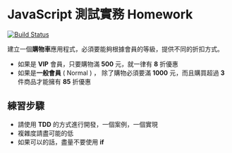 # JavaScript 測試實務 Homework

[![Build Status](https://travis-ci.org/shunnien/Js-test-homework.svg?branch=master)](https://travis-ci.org/shunnien/Js-test-homework)

建立一個**購物車**應用程式，必須要能夠根據會員的等級，提供不同的折扣方式。
- 如果是 **VIP** 會員，只要購物滿 **500** 元，就一律有 **8** 折優惠
- 如果是**一般會員** ( Normal ) ， 除了購物必須要滿 **1000** 元，而且購買超過 **3** 件商品才能擁有 **85** 折優惠

## 練習步驟
- 請使用 **TDD** 的方式進行開發，一個案例，一個實現
- 複雜度請盡可能的低
- 如果可以的話，盡量不要使用 **if**
